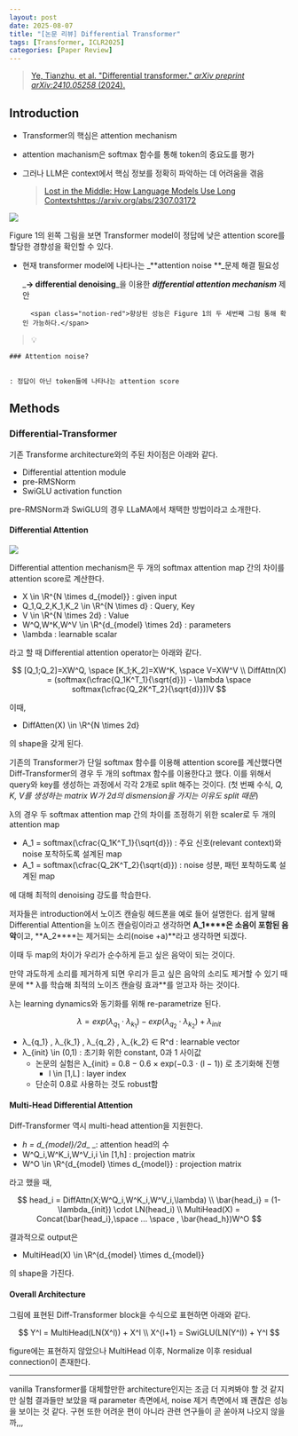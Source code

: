 ```yaml
---
layout: post
date: 2025-08-07
title: "[논문 리뷰] Differential Transformer"
tags: [Transformer, ICLR2025]
categories: [Paper Review]
---
```


> [Ye, Tianzhu, et al. "Differential transformer." ](https://arxiv.org/abs/2410.05258)[_arXiv preprint arXiv:2410.05258_](https://arxiv.org/abs/2410.05258)[ (2024).](https://arxiv.org/abs/2410.05258)



## Introduction

- Transformer의 핵심은 attention mechanism
- attention machanism은 softmax 함수를 통해 token의 중요도를 평가
- 그러나 LLM은 context에서 핵심 정보를 정확히 파악하는 데 어려움을 겪음

	> [Lost in the Middle: How Language Models Use Long Contextshttps://arxiv.org/abs/2307.03172](https://arxiv.org/abs/2307.03172)


![](https://prod-files-secure.s3.us-west-2.amazonaws.com/542b861c-36a8-4051-84e5-8804b6728dba/9083ea56-691a-4752-ae26-47f403431ac8/image.png?X-Amz-Algorithm=AWS4-HMAC-SHA256&X-Amz-Content-Sha256=UNSIGNED-PAYLOAD&X-Amz-Credential=ASIAZI2LB466YPFQQPTT%2F20250906%2Fus-west-2%2Fs3%2Faws4_request&X-Amz-Date=20250906T003551Z&X-Amz-Expires=3600&X-Amz-Security-Token=IQoJb3JpZ2luX2VjEBgaCXVzLXdlc3QtMiJHMEUCIAf6CGKcvIpBH7dLkxKNWwrEtWXfoWlDi1lm3RYErSs1AiEA3aJ6LGJPwGMaFSFbhP23uzh2Sa0zJv19vFlYxdqtZ6oqiAQIgf%2F%2F%2F%2F%2F%2F%2F%2F%2F%2FARAAGgw2Mzc0MjMxODM4MDUiDC6l8BX%2FR2fk9L53wCrcA1jzQtf1z2LGPvZRYJwsQ2ZqRMAvZ%2FZYJWTx1jF%2BwF40beWd3Br1VLNFBFBSCP%2FQLs%2FRK6qLC7ed7MaDar79zeQKmARWGRxpz2HI%2FrGHZfO8uZ%2Bt9Y0lv2zca9vfOzrdcaoDYAZ8PL8ndXgC1irOY40Piw%2BQWSSYDE9Cqg%2BFVXUdyQUGtpdl6s5qZ3OtECebWKgXjCSq3x1oqvH64Zd3Ojh0dn7E8kZ7w32CsZDKatf41MUBamZ34BwkkE56e1mLkjarGRXeq41XRVbBkcAUVgOqDMSOKbcsiu693%2F8HWDW2C7WrwZVtwQt95BzKpEJQuwGfCV2XcMXlzfRdQCCigN56GUEM0Ovpklixz6g6fw87T0JuXYWd5ad9135Agfz2jfIJEdYHh2X1bhpwN%2FPiuzj7Wvfa4rdsJiXIA52WWD4aUTlmPo9Febymq1Mg0iPu5JB04gp%2B4ODm3pyMNfCW%2FABlp3PybvvevvXE%2ByHOwnVgv%2Bq9gy0DrIQNdgOyS12kUZQxLBf2sn8moqQWJVmA4zeKMRPoCY4El%2B5U8xqAtCnsUOdSdx0jSWBXumJwR2JnocY90julsDcpOTR9XztFHsTEfWhQfdQzMyAxdgbJifBMaEXw4Z18Sz4swdCmMIry7cUGOqUBwQiLFcN03sBQbWFTZuCh3ZMBEOcpRnqijx0c7ajH9TzvHcISyIS9y%2F1ashRZ5f%2F6zmMFQj19SIKAGWSQ5GEfFX0YUqRgRdSIR31jMoTJDzUO%2B14Qulr7CQj97bb5aQdXTqJZC6C3TnVBIoiK4n5KuC02GzHRCEoui5wDTH3jEdDt8aBFr5vS7nZ7wNoKgZQzHKP8MJ2oUqKVbjgdCh4vkII2qLMW&X-Amz-Signature=d5b8b58698a8def8f010f2bdac9858c0dff501a76b2f67cfbe3465fe36b13e39&X-Amz-SignedHeaders=host&x-amz-checksum-mode=ENABLED&x-id=GetObject)


Figure 1의 왼쪽 그림을 보면 Transformer model이 정답에 낮은 attention score를 할당한 경향성을 확인할 수 있다.

- 현재 transformer model에 나타나는 _**attention noise **_문제 해결 필요성

	_**→ differential denoising**_을 이용한 _**differential attention mechanism**_ 제안


		<span class="notion-red">향상된 성능은 Figure 1의 두 세번째 그림 통해 확인 가능하다.</span>


> 💡 


	### Attention noise?


	: 정답이 아닌 token들에 나타나는 attention score



## Methods



### Differential-Transformer


기존 Transforme architecture와의 주된 차이점은 아래와 같다.

- Differential attention module
- pre-RMSNorm
- SwiGLU activation function

pre-RMSNorm과 SwiGLU의 경우 LLaMA에서 채택한 방법이라고 소개한다.



#### Differential Attention


![](https://prod-files-secure.s3.us-west-2.amazonaws.com/542b861c-36a8-4051-84e5-8804b6728dba/116d70b2-1963-4810-9167-f4c7d8a06e8f/image.png?X-Amz-Algorithm=AWS4-HMAC-SHA256&X-Amz-Content-Sha256=UNSIGNED-PAYLOAD&X-Amz-Credential=ASIAZI2LB466YPFQQPTT%2F20250906%2Fus-west-2%2Fs3%2Faws4_request&X-Amz-Date=20250906T003551Z&X-Amz-Expires=3600&X-Amz-Security-Token=IQoJb3JpZ2luX2VjEBgaCXVzLXdlc3QtMiJHMEUCIAf6CGKcvIpBH7dLkxKNWwrEtWXfoWlDi1lm3RYErSs1AiEA3aJ6LGJPwGMaFSFbhP23uzh2Sa0zJv19vFlYxdqtZ6oqiAQIgf%2F%2F%2F%2F%2F%2F%2F%2F%2F%2FARAAGgw2Mzc0MjMxODM4MDUiDC6l8BX%2FR2fk9L53wCrcA1jzQtf1z2LGPvZRYJwsQ2ZqRMAvZ%2FZYJWTx1jF%2BwF40beWd3Br1VLNFBFBSCP%2FQLs%2FRK6qLC7ed7MaDar79zeQKmARWGRxpz2HI%2FrGHZfO8uZ%2Bt9Y0lv2zca9vfOzrdcaoDYAZ8PL8ndXgC1irOY40Piw%2BQWSSYDE9Cqg%2BFVXUdyQUGtpdl6s5qZ3OtECebWKgXjCSq3x1oqvH64Zd3Ojh0dn7E8kZ7w32CsZDKatf41MUBamZ34BwkkE56e1mLkjarGRXeq41XRVbBkcAUVgOqDMSOKbcsiu693%2F8HWDW2C7WrwZVtwQt95BzKpEJQuwGfCV2XcMXlzfRdQCCigN56GUEM0Ovpklixz6g6fw87T0JuXYWd5ad9135Agfz2jfIJEdYHh2X1bhpwN%2FPiuzj7Wvfa4rdsJiXIA52WWD4aUTlmPo9Febymq1Mg0iPu5JB04gp%2B4ODm3pyMNfCW%2FABlp3PybvvevvXE%2ByHOwnVgv%2Bq9gy0DrIQNdgOyS12kUZQxLBf2sn8moqQWJVmA4zeKMRPoCY4El%2B5U8xqAtCnsUOdSdx0jSWBXumJwR2JnocY90julsDcpOTR9XztFHsTEfWhQfdQzMyAxdgbJifBMaEXw4Z18Sz4swdCmMIry7cUGOqUBwQiLFcN03sBQbWFTZuCh3ZMBEOcpRnqijx0c7ajH9TzvHcISyIS9y%2F1ashRZ5f%2F6zmMFQj19SIKAGWSQ5GEfFX0YUqRgRdSIR31jMoTJDzUO%2B14Qulr7CQj97bb5aQdXTqJZC6C3TnVBIoiK4n5KuC02GzHRCEoui5wDTH3jEdDt8aBFr5vS7nZ7wNoKgZQzHKP8MJ2oUqKVbjgdCh4vkII2qLMW&X-Amz-Signature=0f5ad4b93f5ae2d69af3e01706483ebd44f37279b5727dab196d5e1970353c75&X-Amz-SignedHeaders=host&x-amz-checksum-mode=ENABLED&x-id=GetObject)


Differential attention mechanism은 두 개의 softmax attention map 간의 차이를 attention score로 계산한다.

- X \in \R^{N \times d\_{model}} : given input
- Q\_1,Q\_2,K\_1,K\_2 \in \R^{N \times d} : Query, Key
- V \in \R^{N \times 2d} : Value
- W^Q,W^K,W^V \in \R^{d\_{model} \times 2d} : parameters
- \lambda : learnable scalar

라고 할 때 Differential attention operator는 아래와 같다.


$$
[Q_1;Q_2]=XW^Q, \space [K_1;K_2]=XW^K, \space V=XW^V \\
DiffAttn(X) = (softmax(\cfrac{Q_1K^T_1}{\sqrt{d}}) - \lambda \space softmax(\cfrac{Q_2K^T_2}{\sqrt{d}}))V
$$


이때,

- DiffAtten(X) \in \R^{N \times 2d}

의 shape을 갖게 된다.


기존의 Transformer가 단일 softmax 함수를 이용해 attention score를 계산했다면 Diff-Transformer의 경우 두 개의 softmax 함수를 이용한다고 했다. 이를 위해서 query와 key를 생성하는 과정에서 각각 2개로 split 해주는 것이다. <span class="notion-red">(첫 번째 수식, </span><span class="notion-red">_Q, K, V를 생성하는 matrix W가 2d의 dismension을 가지는 이유도 split 때문_</span><span class="notion-red">)</span>


 λ의 경우 두 softmax attention map 간의 차이를 조정하기 위한 scaler로 두 개의 attention map

- A\_1 = softmax(\cfrac{Q\_1K^T\_1}{\sqrt{d}}) : 주요 신호(relevant context)와 noise 포착하도록 설계된 map
- A\_1 = softmax(\cfrac{Q\_2K^T\_2}{\sqrt{d}}) : noise 성분, 패턴 포착하도록 설계된 map 

에 대해 최적의 denoising 강도를 학습한다.


저자들은 introduction에서 노이즈 캔슬링 헤드폰을 예로 들어 설명한다. 쉽게 말해 Differential Attention을 노이즈 캔슬링이라고 생각하면 **A\_1****은 소음이 포함된 음악**이고, **A\_2****는 제거되는 소리(noise +a)**라고 생각하면 되겠다. 


이때 두 map의 차이가 우리가 순수하게 듣고 싶은 음악이 되는 것이다. 


만약 과도하게 소리를 제거하게 되면 우리가 듣고 싶은 음악의 소리도 제거할 수 있기 때문에 ** λ를 학습해 최적의 노이즈 캔슬링 효과**를 얻고자 하는 것이다.


λ는 learning dynamics와 동기화를 위해 re-parametrize 된다.


$$
\lambda = exp(\lambda_{q_1} \cdot \lambda_{k_1}) - exp(\lambda_{q_2} \cdot \lambda_{k_2}) + \lambda_{init}
$$

- λ\_{q\_1} , λ\_{k\_1} , λ\_{q\_2} , λ\_{k\_2} ∈ R^d : learnable vector
- λ\_{init} \in (0,1) : 초기화 위한 constant, 0과 1 사이값
	- 논문의 실험은 λ\_{init} = 0.8 − 0.6 × exp(−0.3 · (l − 1)) 로 초기화해 진행
		- l \in [1,L] : layer index
	- 단순히 0.8로 사용하는 것도 robust함


#### **Multi-Head Differential Attention**


Diff-Transformer 역시 multi-head attention을 지원한다.

- _h = d\_{model}/2d__ _: attention head의 수
- W^Q\_i,W^K\_i,W^V\_i,i \in [1,h] : projection matrix
- W^O \in \R^{d\_{model} \times d\_{model}} : projection matrix

라고 했을 때,


$$
head_i = DiffAttn(X;W^Q_i,W^K_i,W^V_i,\lambda) \\
\bar{head_i} = (1-\lambda_{init}) \cdot LN(head_i) \\
MultiHead(X) = Concat(\bar{head_i},\space ... \space , \bar{head_h})W^O
$$


결과적으로 output은

- MultiHead(X) \in \R^{d\_{model} \times d\_{model}}

의 shape을 가진다.



#### Overall Architecture


그림에 표현된 Diff-Transformer block을 수식으로 표현하면 아래와 같다.


$$
Y^l = MultiHead(LN(X^l)) + X^l \\
X^{l+1} = SwiGLU(LN(Y^l)) + Y^l
$$


figure에는 표현하지 않았으나 MultiHead 이후, Normalize 이후 residual connection이 존재한다.


---


vanilla Transformer를 대체할만한 architecture인지는 조금 더 지켜봐야 할 것 같지만 실험 결과들만 보았을 때 parameter 측면에서, noise 제거 측면에서 꽤 괜찮은 성능을 보이는 것 같다. 구현 또한 어려운 편이 아니라 관련 연구들이 곧 쏟아져 나오지 않을까,,,

